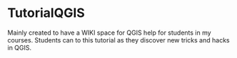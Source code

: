 # TutorialQGIS
Mainly created to have a WIKI space for QGIS help for students in my courses.  Students can to this tutorial as they discover new tricks and hacks in QGIS. 
